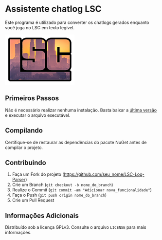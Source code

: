 # Assistente chatlog LSC
Este programa é utilizado para converter os chatlogs gerados enquanto você joga no LSC em texto legível.

![](logo.png)

## Primeiros Passos

Não é necessário realizar nenhuma instalação. Basta baixar a [última versão](https://github.com/yuribraga17/LSC-Log-Parser) e executar o arquivo executável.

## Compilando

Certifique-se de restaurar as dependências do pacote NuGet antes de compilar o projeto.

## Contribuindo

1. Faça um Fork do projeto (<https://github.com/seu_nome/LSC-Log-Parser>)
2. Crie um Branch (`git checkout -b nome_do_branch`)
3. Realize o Commit (`git commit -am "Adicionar nova_funcionalidade"`)
4. Faça o Push (`git push origin nome_do_branch`)
5. Crie um Pull Request

## Informações Adicionais

Distribuído sob a licença GPLv3. Consulte o arquivo ``LICENSE`` para mais informações.
